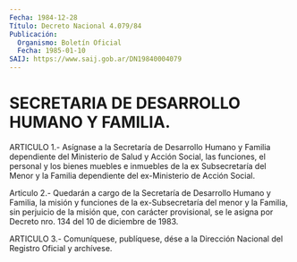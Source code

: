 ```yaml
---
Fecha: 1984-12-28
Título: Decreto Nacional 4.079/84
Publicación:
  Organismo: Boletín Oficial
  Fecha: 1985-01-10
SAIJ: https://www.saij.gob.ar/DN19840004079
---
```

# SECRETARIA DE DESARROLLO HUMANO Y FAMILIA.

<a id="1"></a>
ARTICULO  1.-  Asígnase  a  la  Secretaría  de  Desarrollo Humano y Familia  dependiente del Ministerio de Salud y Acción  Social,  las funciones,  el  personal  y los bienes muebles e inmuebles de la ex Subsecretaría del Menor y la  Familia dependiente del ex-Ministerio de Acción Social.

<a id="2"></a>
Articulo  2.-  Quedarán  a  cargo  de  la  Secretaría de Desarrollo Humano y Familia, la misión y funciones de la  ex-Subsecretaría del menor y la Familia, sin perjuicio de la misión que,  con  carácter provisional,  se le asigna por Decreto nro. 134 del 10 de diciembre de 1983.

<a id="3"></a>
ARTICULO  3.- Comuníquese, publíquese, dése a la Dirección Nacional del Registro Oficial y archívese.